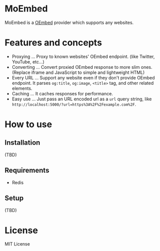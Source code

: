 
# MoEmbed

MoEmbed is a [OEmbed](http://oembed.com/) provider which supports any websites.

# Features and concepts

- Proxying ... Proxy to known websites' OEmbed endpoint. (like Twitter, YouTube, etc...)
- Converting ... Convert proxied OEmbed response to more slim ones. (Replace iframe and JavaScript to simple and lightweight HTML)
- Every URL ... Support any website even if they don't provide OEmbed endpoint. It parses `og:title`, `og:image`, `<title>` tag, and other related elements.
- Caching ... It caches responses for performance.
- Easy use ... Just pass an URL encoded url as a `url` query string, like `http://localhost:5000/?url=https%3A%2F%2Fexample.com%2F`.

# How to use

## Installation

(TBD)

## Requirements

- Redis

## Setup

(TBD)

# License

MIT License
